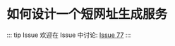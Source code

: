 # 如何设计一个短网址生成服务



::: tip Issue 
 欢迎在 Issue 中讨论: [Issue 77](https://github.com/shfshanyue/Daily-Question/issues/77) 
:::